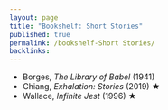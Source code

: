 ```yaml
---
layout: page
title: "Bookshelf: Short Stories"
published: true
permalink: /bookshelf-Short Stories/
backlinks: 
---
```


* Borges, *The Library of Babel* (1941)
* Chiang, *Exhalation: Stories* (2019) ★
* Wallace, *Infinite Jest* (1996) ★
